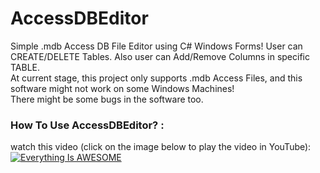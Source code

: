 # AccessDBEditor
Simple .mdb Access DB File Editor using C# Windows Forms! User can CREATE/DELETE Tables. Also user can Add/Remove Columns in specific TABLE.  
At current stage, this project only supports .mdb Access Files, and this software might not work on some Windows Machines!  
There might be some bugs in the software too.

### How To Use AccessDBEditor? :
watch this video (click on the image below to play the video in YouTube):  
[![Everything Is AWESOME](https://img.youtube.com/vi/g9HvTEgMHoY/0.jpg)](https://youtu.be/g9HvTEgMHoY "How to use AccessDBEditor to modify .mdb files !")

